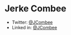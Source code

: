 Jerke Combee
============

- Twitter: [@JCombee](https://twitter.com/JCombee)
- Linked in: [@JCombee](https://www.linkedin.com/in/jerke-combee-61307362)
